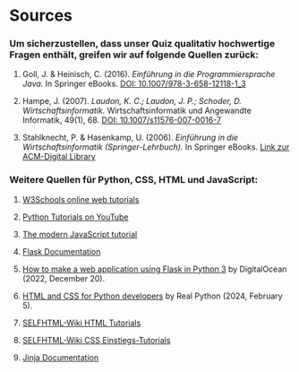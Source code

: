 # Sources

### Um sicherzustellen, dass unser Quiz qualitativ hochwertige Fragen enthält, greifen wir auf folgende Quellen zurück:

1. Goll, J. & Heinisch, C. (2016). *Einführung in die Programmiersprache Java.* In Springer eBooks. [DOI: 10.1007/978-3-658-12118-1_3](https://doi.org/10.1007/978-3-658-12118-1_3)

2. Hampe, J. (2007). *Laudon, K. C.; Laudon, J. P.; Schoder, D. Wirtschaftsinformatik.* Wirtschaftsinformatik und Angewandte Informatik, 49(1), 68. [DOI: 10.1007/s11576-007-0016-7](https://doi.org/10.1007/s11576-007-0016-7)

3. Stahlknecht, P. & Hasenkamp, U. (2006). *Einführung in die Wirtschaftsinformatik (Springer-Lehrbuch).* In Springer eBooks. [Link zur ACM-Digital Library](http://dl.acm.org/citation.cfm?id=1215311)


### Weitere Quellen für Python, CSS, HTML und JavaScript:

1. [W3Schools online web tutorials](https://www.w3schools.com/)

2. [Python Tutorials on YouTube](https://www.youtube.com/playlist?list=PLWKjhJtqVAbnqBxcdjVGgT3uVR10bzTEB)

3. [The modern JavaScript tutorial](https://javascript.info/) 

4. [Flask Documentation](https://flask.palletsprojects.com/en/3.0.x/)

5. [How to make a web application using Flask in Python 3](https://www.digitalocean.com/community/tutorials/how-to-make-a-web-application-using-flask-in-python-3) by DigitalOcean (2022, December 20).

6. [HTML and CSS for Python developers](https://realpython.com/html-css-python/) by Real Python (2024, February 5).

7. [SELFHTML-Wiki HTML Tutorials](https://wiki.selfhtml.org/wiki/HTML/Tutorials)

8. [SELFHTML-Wiki CSS Einstiegs-Tutorials](https://wiki.selfhtml.org/wiki/CSS/Tutorials/Einstieg)

9. [Jinja Documentation](https://jinja.palletsprojects.com/en/3.1.x/)
